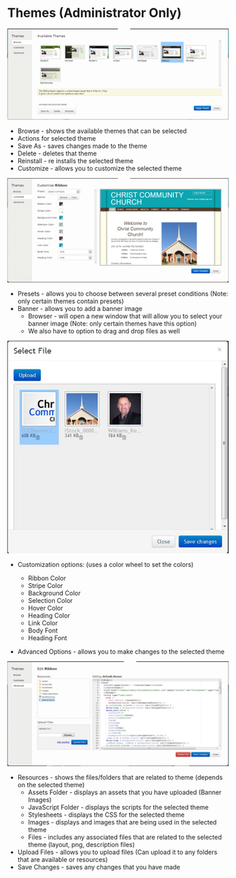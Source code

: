 # Themes (Administrator Only)

![Alt Text](images/ThemesBrowse.png "")

 * Browse - shows the available themes that can be selected
  * Actions for selected theme
  * Save As - saves changes made to the theme
  * Delete - deletes that theme
  * Reinstall - re installs the selected theme
 * Customize - allows you to customize the selected theme

![Alt Text](images/ThemesCustomize.png "")

* Presets - allows you to choose between several preset conditions (Note: only certain themes contain presets)
* Banner - allows you to add a banner image
    * Browser - will open a new window that will allow you to select your banner image (Note: only certain themes have this option)
    * We also have to option to drag and drop files as well

![Alt Text](images/bannerselectafile.JPG "")

* Customization options: (uses a color wheel to set the colors)
  * Ribbon Color
  * Stripe Color
  * Background Color
  * Selection Color
  * Hover Color
  * Heading Color
  * Link Color
  * Body Font
  * Heading Font

* Advanced Options - allows you to make changes to the selected theme

![Alt Text](images/themesadvance.JPG "")


* Resources - shows the files/folders that are related to theme (depends on the selected theme)
   * Assets Folder - displays an assets that you have uploaded (Banner Images)
   * JavaScript Folder - displays the scripts for the selected theme
   * Stylesheets - displays the CSS for the selected theme
   * Images - displays and images that are being used in the selected theme
   * Files - includes any associated files that are related to the selected theme (layout, png, description files)
* Upload Files - allows you to upload files (Can upload it to any folders that are available or resources) 
* Save Changes - saves any changes that you have made
